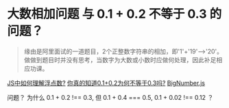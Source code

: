 # 大数相加问题 与 0.1 + 0.2 不等于 0.3 的问题？

> 缘由是阿里面试的一道题目，2个正整数字符串的相加，即'1'+'19'——>'20'。做做到题目时并没有思考，当数字为大数或小数时应做何处理，因此补足相应功课。

[JS中如何理解浮点数?](https://juejin.im/post/5c22fcbe6fb9a049ba419d4c)
[你真的知道0.1+0.2为何不等于0.3吗?](https://juejin.im/post/5d6e74c35188254628237d5d)
[BigNumber.js](https://github.com/MikeMcl/bignumber.js)

问题？
为什么 0.1 + 0.2 !== 0.3, 但 0.1 + 0.4 === 0.5, 0.1 + 0.02 !== 0.12 ？
